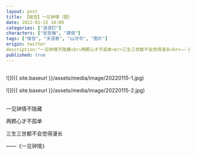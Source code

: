 ```yaml
---
layout: post
title: 【俊哲】一见钟情（图）
date: 2022-01-15 18:09
categories: ["浪浪钉"]
characters: ["张哲瀚", "龚俊"]
tags: ["俊哲", "天涯客", "山河令", "图片"]
origin: twitter
description:"一见钟情不隐藏<br>两颗心才不孤单<br>三生三世都不会觉得漫长<br>——《一见钟情》"
published: true
---
```


<br>
![]({{ site.baseurl }}/assets/media/image/20220115-1.jpg)
<br><br>
![]({{ site.baseurl }}/assets/media/image/20220115-2.jpg)
<br><br>

一见钟情不隐藏

两颗心才不孤单

三生三世都不会觉得漫长

——《一见钟情》
